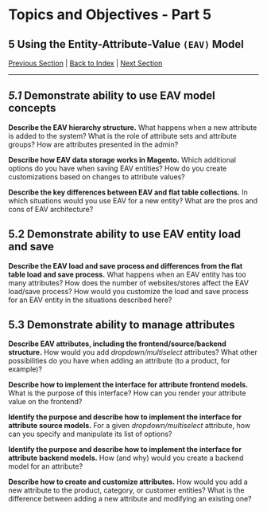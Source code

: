 # Topics and Objectives - Part 5

## **5**  Using the Entity-Attribute-Value `(EAV)` Model

[Previous Section](./4.md) | [Back to Index](./) | [Next Section](./6.md)

------


## *5.1* Demonstrate ability to use EAV model concepts

**Describe the EAV hierarchy structure.**  What happens when a new attribute is added to the system? What is the role of attribute sets and attribute groups? How are attributes presented in the admin?

**Describe how EAV data storage works in Magento.**  Which additional options do you have when saving EAV entities?  How do you create customizations based on changes to attribute values?

**Describe the key differences between EAV and flat table collections.**  In which situations would you use EAV for a new entity? What are the pros and cons of EAV architecture?

## **5.2** Demonstrate ability to use EAV entity load and save

**Describe the EAV load and save process and differences from the flat table load and save process.**  What happens when an EAV entity has too many attributes? How does the number of websites/stores affect the EAV load/save process?  How would you customize the load and save process for an EAV entity in the situations described here?

## **5.3** Demonstrate ability to manage attributes

**Describe EAV attributes, including the frontend/source/backend structure.** How would you add _dropdown/multiselect_ attributes? What other possibilities do you have when adding an attribute (to a product, for example)?

**Describe how to implement the interface for attribute frontend models.** What is the purpose of this interface? How can you render your attribute value on the frontend?

**Identify the purpose and describe how to implement the interface for attribute source models.** For a given _dropdown/multiselect_ attribute, how can you specify and manipulate its list of options?

**Identify the purpose and describe how to implement the interface for attribute backend models.** How (and why) would you create a backend model for an attribute?

**Describe how to create and customize attributes.** How would you add a new attribute to the product, category, or customer entities? What is the difference between adding a new attribute and modifying an existing one?




